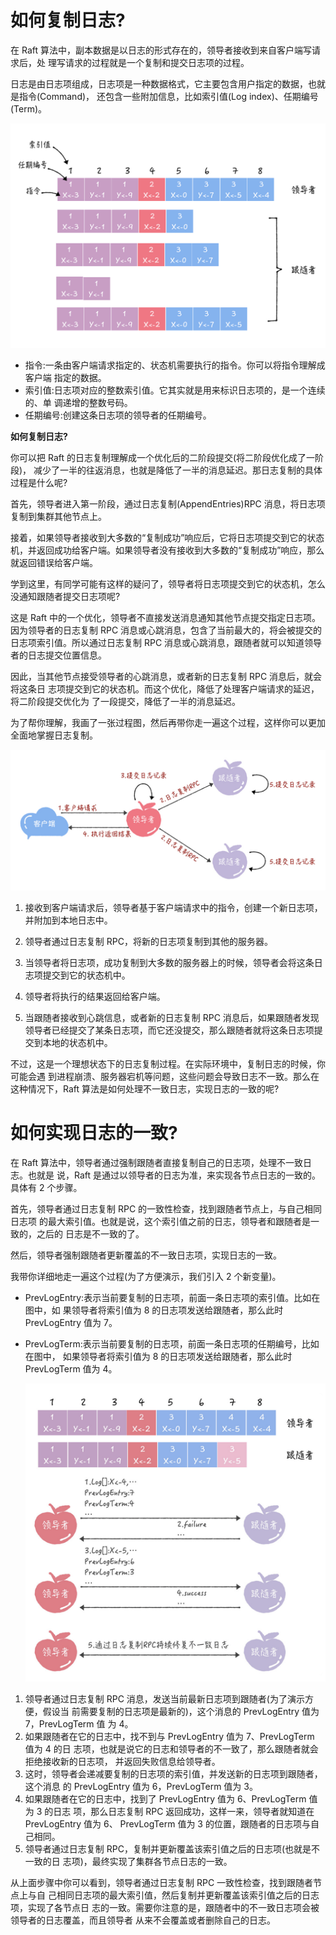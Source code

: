 # 如何复制日志?

在 Raft 算法中，副本数据是以日志的形式存在的，领导者接收到来自客户端写请求后，处 理写请求的过程就是一个复制和提交日志项的过程。

日志是由日志项组成，日志项是一种数据格式，它主要包含用户指定的数据，也就是指令(Command)， 还包含一些附加信息，比如索引值(Log index)、任期编号(Term)。

![img](./assets/image-20211110135117111.png)

- 指令:一条由客户端请求指定的、状态机需要执行的指令。你可以将指令理解成客户端
  指定的数据。
- 索引值:日志项对应的整数索引值。它其实就是用来标识日志项的，是一个连续的、单
  调递增的整数号码。
- 任期编号:创建这条日志项的领导者的任期编号。


**如何复制日志?**

你可以把 Raft 的日志复制理解成一个优化后的二阶段提交(将二阶段优化成了一阶段)， 减少了一半的往返消息，也就是降低了一半的消息延迟。那日志复制的具体过程是什么呢?

首先，领导者进入第一阶段，通过日志复制(AppendEntries)RPC 消息，将日志项复制到集群其他节点上。

接着，如果领导者接收到大多数的“复制成功”响应后，它将日志项提交到它的状态机，并返回成功给客户端。如果领导者没有接收到大多数的“复制成功”响应，那么就返回错误给客户端。

学到这里，有同学可能有这样的疑问了，领导者将日志项提交到它的状态机，怎么没通知跟随者提交日志项呢?

这是 Raft 中的一个优化，领导者不直接发送消息通知其他节点提交指定日志项。因为领导者的日志复制 RPC 消息或心跳消息，包含了当前最大的，将会被提交的日志项索引值。所以通过日志复制 RPC 消息或心跳消息，跟随者就可以知道领导者的日志提交位置信息。

因此，当其他节点接受领导者的心跳消息，或者新的日志复制 RPC 消息后，就会将这条日 志项提交到它的状态机。而这个优化，降低了处理客户端请求的延迟，将二阶段提交优化为 了一段提交，降低了一半的消息延迟。

为了帮你理解，我画了一张过程图，然后再带你走一遍这个过程，这样你可以更加全面地掌握日志复制。

![img](./assets/image-20211110135615459.png)

1. 接收到客户端请求后，领导者基于客户端请求中的指令，创建一个新日志项，并附加到本地日志中。

2. 领导者通过日志复制 RPC，将新的日志项复制到其他的服务器。

3. 当领导者将日志项，成功复制到大多数的服务器上的时候，领导者会将这条日志项提交到它的状态机中。

4. 领导者将执行的结果返回给客户端。

5. 当跟随者接收到心跳信息，或者新的日志复制 RPC 消息后，如果跟随者发现领导者已经提交了某条日志项，而它还没提交，那么跟随者就将这条日志项提交到本地的状态机中。



不过，这是一个理想状态下的日志复制过程。在实际环境中，复制日志的时候，你可能会遇 到进程崩溃、服务器宕机等问题，这些问题会导致日志不一致。那么在这种情况下，Raft 算法是如何处理不一致日志，实现日志的一致的呢?


# 如何实现日志的一致?

在 Raft 算法中，领导者通过强制跟随者直接复制自己的日志项，处理不一致日志。也就是 说，Raft 是通过以领导者的日志为准，来实现各节点日志的一致的。具体有 2 个步骤。

首先，领导者通过日志复制 RPC 的一致性检查，找到跟随者节点上，与自己相同日志项 的最大索引值。也就是说，这个索引值之前的日志，领导者和跟随者是一致的，之后的 日志是不一致的了。

然后，领导者强制跟随者更新覆盖的不一致日志项，实现日志的一致。



我带你详细地走一遍这个过程(为了方便演示，我们引入 2 个新变量)。

- PrevLogEntry:表示当前要复制的日志项，前面一条日志项的索引值。比如在图中，如 果领导者将索引值为 8 的日志项发送给跟随者，那么此时 PrevLogEntry 值为 7。

- PrevLogTerm:表示当前要复制的日志项，前面一条日志项的任期编号，比如在图中， 如果领导者将索引值为 8 的日志项发送给跟随者，那么此时 PrevLogTerm 值为 4。
  
  ![img](./assets/image-20211110140053772.png)

1. 领导者通过日志复制 RPC 消息，发送当前最新日志项到跟随者(为了演示方便，假设当 前需要复制的日志项是最新的)，这个消息的 PrevLogEntry 值为 7，PrevLogTerm 值 为 4。
2. 如果跟随者在它的日志中，找不到与 PrevLogEntry 值为 7、PrevLogTerm 值为 4 的日 志项，也就是说它的日志和领导者的不一致了，那么跟随者就会拒绝接收新的日志项， 并返回失败信息给领导者。
3. 这时，领导者会递减要复制的日志项的索引值，并发送新的日志项到跟随者，这个消息 的 PrevLogEntry 值为 6，PrevLogTerm 值为 3。
4. 如果跟随者在它的日志中，找到了 PrevLogEntry 值为 6、PrevLogTerm 值为 3 的日志 项，那么日志复制 RPC 返回成功，这样一来，领导者就知道在 PrevLogEntry 值为 6、 PrevLogTerm 值为 3 的位置，跟随者的日志项与自己相同。
5. 领导者通过日志复制 RPC，复制并更新覆盖该索引值之后的日志项(也就是不一致的日 志项)，最终实现了集群各节点日志的一致。

从上面步骤中你可以看到，领导者通过日志复制 RPC 一致性检查，找到跟随者节点上与自 己相同日志项的最大索引值，然后复制并更新覆盖该索引值之后的日志项，实现了各节点日 志的一致。需要你注意的是，跟随者中的不一致日志项会被领导者的日志覆盖，而且领导者 从来不会覆盖或者删除自己的日志。

